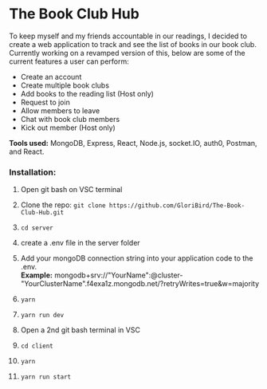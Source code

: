 <h1>The Book Club Hub</h1>

To keep myself and my friends accountable in our readings, I decided to create a web application to track and see the list of books in our book club. Currently working on a revamped version of this, below are some of the current features a user can perform:
<ul>
  <li>Create an account</li>
  <li>Create multiple book clubs</li>
  <li>Add books to the reading list (Host only)</li>
  <li>Request to join</li>
  <li>Allow members to leave</li>
  <li>Chat with book club members</li>
  <li>Kick out member (Host only)</li>
</ul>

<strong>Tools used:</strong> MongoDB, Express, React, Node.js, socket.IO, auth0, Postman, and React.


<h3>Installation:</h3>
 <ol>
   <li>
    <p>Open git bash on VSC terminal</p></li>
   <li>
    <p>Clone the repo: <code>git clone https://github.com/GloriBird/The-Book-Club-Hub.git</code></p>
  </li>
  <li>
    <p><code>cd server</code></p>
  </li>
  <li>
    <p>create a .env file in the server folder</p>
  </li>
   <li>
    <p>Add your mongoDB connection string into your application code to the .env. <br>
    <strong>Example:</strong> mongodb+srv://"YourName":<password>@cluster-"YourClusterName".f4exa1z.mongodb.net/?retryWrites=true&w=majority</p>
  </li>
    <li>
    <p><code>yarn</code></p>
  </li>
  <li>
      <p><code>yarn run dev</code></p>
  </li>
  <li>
      <p>Open a 2nd git bash terminal in VSC</p>
  </li>
   <li>
      <p><code>cd client</code></p>
  </li>
  <li>
      <p><code>yarn</code></p>
  </li>
  <li>
      <p><code>yarn run start</code></p>
  </li>
</ol> 

  
